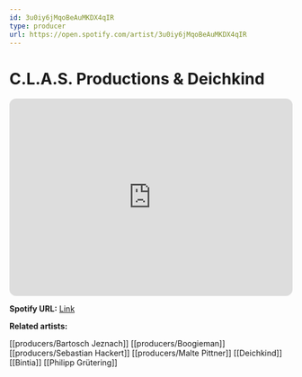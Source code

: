 ```yaml
---
id: 3u0iy6jMqoBeAuMKDX4qIR
type: producer
url: https://open.spotify.com/artist/3u0iy6jMqoBeAuMKDX4qIR
---
```

# C.L.A.S. Productions & Deichkind

<iframe style="border-radius:12px" src="https://open.spotify.com/embed/artist/3u0iy6jMqoBeAuMKDX4qIR" width="100%" height="352" frameBorder="0" allowfullscreen="" allow="autoplay; clipboard-write; encrypted-media; fullscreen; picture-in-picture" loading="lazy"></iframe>

**Spotify URL:** [Link](https://open.spotify.com/artist/3u0iy6jMqoBeAuMKDX4qIR)

**Related artists:**

[[producers/Bartosch Jeznach]]
[[producers/Boogieman]]
[[producers/Sebastian Hackert]]
[[producers/Malte Pittner]]
[[Deichkind]]
[[Bintia]]
[[Philipp Grütering]]

